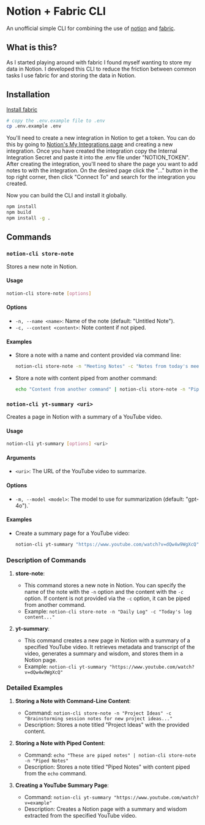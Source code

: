 # Notion + Fabric CLI

An unofficial simple CLI for combining the use of [notion](https://notion.so) and [fabric](https://github.com/danielmiessler/fabric/).

## What is this?

As I started playing around with fabric I found myself wanting to store my data in Notion. I developed this CLI to reduce the friction between common tasks I use fabric for and storing the data in Notion.

## Installation

[Install fabric](https://github.com/danielmiessler/fabric/tree/main?tab=readme-ov-file#quickstart)

```bash
# copy the .env.example file to .env
cp .env.example .env
```

You'll need to create a new integration in Notion to get a token. You can do this by going to [Notion's My Integrations page](https://www.notion.so/my-integrations) and creating a new integration. Once you have created the integration copy the Internal Integration Secret and paste it into the .env file under "NOTION_TOKEN".
After creating the integration, you'll need to share the page you want to add notes to with the integration. On the desired page click the "..." button in the top right corner, then click "Connect To" and search for the integration you created.

Now you can build the CLI and install it globally.

```bash
npm install
npm build
npm install -g .
```

## Commands

### `notion-cli store-note`

Stores a new note in Notion.

#### Usage

```bash
notion-cli store-note [options]
```

#### Options

- `-n, --name <name>`: Name of the note (default: "Untitled Note").
- `-c, --content <content>`: Note content if not piped.

#### Examples

- Store a note with a name and content provided via command line:

  ```bash
  notion-cli store-note -n "Meeting Notes" -c "Notes from today's meeting..."
  ```

- Store a note with content piped from another command:

  ```bash
  echo "Content from another command" | notion-cli store-note -n "Piped Note"
  ```

### `notion-cli yt-summary <uri>`

Creates a page in Notion with a summary of a YouTube video.

#### Usage

```bash
notion-cli yt-summary [options] <uri>
```

#### Arguments

- `<uri>`: The URL of the YouTube video to summarize.

#### Options

- `-m, --model <model>`: The model to use for summarization (default: "gpt-4o").`

#### Examples

- Create a summary page for a YouTube video:

  ```bash
  notion-cli yt-summary "https://www.youtube.com/watch?v=dQw4w9WgXcQ"
  ```

### Description of Commands

1. **store-note**:

   - This command stores a new note in Notion. You can specify the name of the note with the `-n` option and the content with the `-c` option. If content is not provided via the `-c` option, it can be piped from another command.
   - Example: `notion-cli store-note -n "Daily Log" -c "Today's log content..."`

2. **yt-summary**:
   - This command creates a new page in Notion with a summary of a specified YouTube video. It retrieves metadata and transcript of the video, generates a summary and wisdom, and stores them in a Notion page.
   - Example: `notion-cli yt-summary "https://www.youtube.com/watch?v=dQw4w9WgXcQ"`

### Detailed Examples

1. **Storing a Note with Command-Line Content**:

   - Command: `notion-cli store-note -n "Project Ideas" -c "Brainstorming session notes for new project ideas..."`
   - Description: Stores a note titled "Project Ideas" with the provided content.

2. **Storing a Note with Piped Content**:

   - Command: `echo "These are piped notes" | notion-cli store-note -n "Piped Notes"`
   - Description: Stores a note titled "Piped Notes" with content piped from the `echo` command.

3. **Creating a YouTube Summary Page**:
   - Command: `notion-cli yt-summary "https://www.youtube.com/watch?v=example"`
   - Description: Creates a Notion page with a summary and wisdom extracted from the specified YouTube video.
